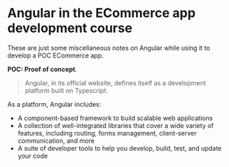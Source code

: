 # Angular in the ECommerce app development course

These are just some miscellaneous notes on Angular while using it to develop a POC ECommerce app.

**POC: Proof of concept**.

> Angular, in its official website, defines itself as a development platform built on Typescript. 

As a platform, Angular includes:
- A component-based framework to build scalable web applications
- A collection of well-integrated libraries that cover a wide variety of features, including routing, forms management, client-server communication, and more
- A suite of developer tools to help you develop, build, test, and update your code

